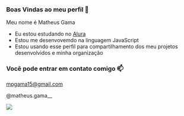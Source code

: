### Boas Vindas ao meu perfil 💚

Meu nome é Matheus Gama

- Eu estou estudando no [Alura](https://www.alura.com.br)
- Estou me desenvovemdo na linguagem JavaScript
- Estou usando esse perfil para compartilhamento dos meu projetos desenvolvidos e minha organização

### Você pode entrar em contato comigo 📫

mpgama15@gmail.com

@matheus.gama__

![](https://media1.tenor.com/m/ETKFfB8n-dwAAAAC/cristiano-ronaldo.gif)
